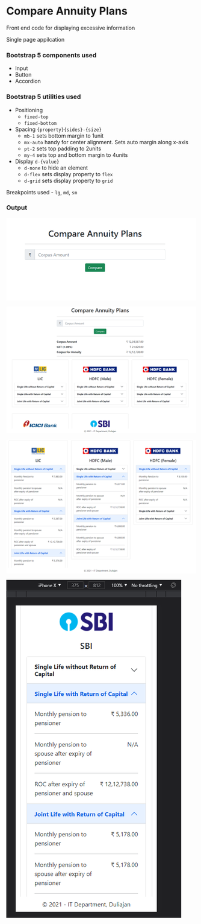 # Compare Annuity Plans

Front end code for displaying excessive information

Single page appilcation

### Bootstrap 5 components used
- Input
- Button
- Accordion

### Bootstrap 5 utilities used
- Positioning 
    * `fixed-top` 
    * `fixed-bottom`
- Spacing `{property}{sides}-{size}` 
    * `mb-1` sets bottom margin to 1unit
    * `mx-auto` handy for center alignment. Sets auto margin along x-axis
    * `pt-2` sets top padding to 2units
    * `my-4` sets top and bottom margin to 4units
- Display `d-{value}`
    * `d-none` to hide an element
    * `d-flex` sets display property to `flex`
    * `d-grid` sets display property to `grid`

Breakpoints used - `lg`, `md`, `sm`

### Output
![Input](output/annuity.png "Input")

![Output](output/annuity_2.png "Output")

![Output Expanded](output/annuity_3.png "Output Expanded")

![Output Expanded Small Screen](output/annuity_4.png "Output Expanded Small Screen")